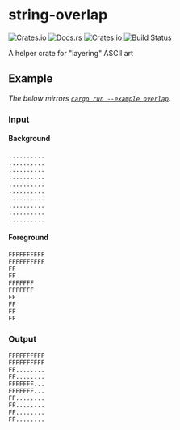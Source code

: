 # string-overlap

[![Crates.io](https://img.shields.io/crates/v/string-overlap)](https://crates.io/crates/string-overlap)
[![Docs.rs](https://docs.rs/string-overlap/badge.svg)](https://docs.rs/string-overlap)
![Crates.io](https://img.shields.io/crates/d/string-overlap)
[![Build Status](https://travis-ci.com/spenserblack/string-overlap-rs.svg?branch=master)](https://travis-ci.com/spenserblack/string-overlap-rs)

A helper crate for "layering" ASCII art

## Example

*The below mirrors [`cargo run --example overlap`](https://github.com/spenserblack/string-overlap-rs/blob/master/examples/overlap.rs).*

### Input

#### Background

```text
..........
..........
..........
..........
..........
..........
..........
..........
..........
..........
```

#### Foreground

```text
FFFFFFFFFF
FFFFFFFFFF
FF
FF
FFFFFFF
FFFFFFF
FF
FF
FF
FF
```

### Output

```text
FFFFFFFFFF
FFFFFFFFFF
FF........
FF........
FFFFFFF...
FFFFFFF...
FF........
FF........
FF........
FF........
```
